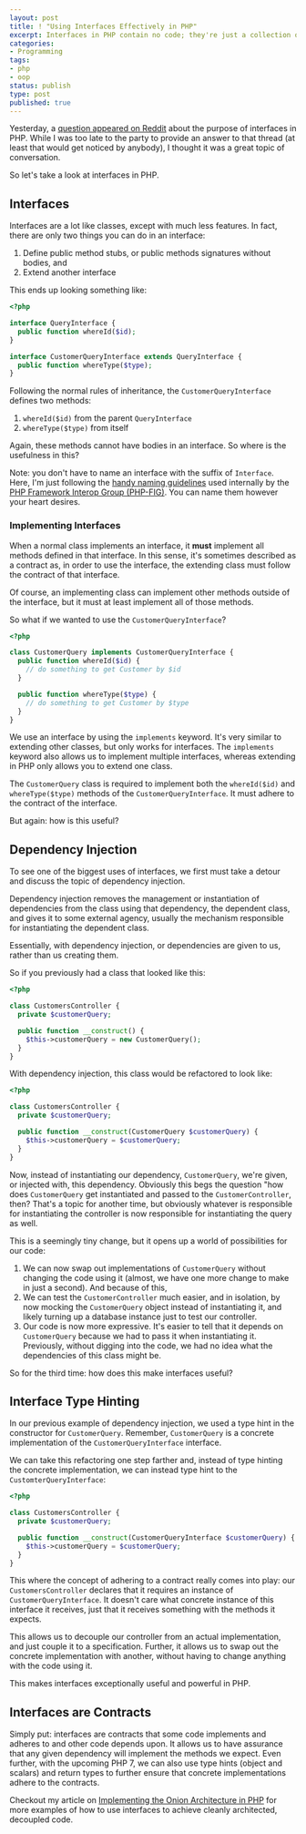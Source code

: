 ```yaml
---
layout: post
title: ! "Using Interfaces Effectively in PHP"
excerpt: Interfaces in PHP contain no code; they're just a collection of thoughts. How is this useful?
categories:
- Programming
tags:
- php
- oop
status: publish
type: post
published: true
---
```


Yesterday, a
[question appeared on Reddit](http://www.reddit.com/r/PHP/comments/30904p/i_dont_understand_the_usefulness_of_interface/)
about the purpose of interfaces in PHP. While I was too late to the party to provide an answer to
that thread (at least that would get noticed by anybody), I thought it was a great topic of
conversation.

So let's take a look at interfaces in PHP.

## Interfaces

Interfaces are a lot like classes, except with much less features. In fact, there are only two
things you can do in an interface:

 1. Define public method stubs, or public methods signatures without bodies, and
 2. Extend another interface

This ends up looking something like:

```php
<?php

interface QueryInterface {
  public function whereId($id);
}

interface CustomerQueryInterface extends QueryInterface {
  public function whereType($type);
}
```

Following the normal rules of inheritance, the `CustomerQueryInterface` defines two methods:

 1. `whereId($id)` from the parent `QueryInterface`
 2. `whereType($type)` from itself

Again, these methods cannot have bodies in an interface. So where is the usefulness in this?

Note: you don't have to name an interface with the suffix of `Interface`. Here, I'm just following
the [handy naming guidelines](https://github.com/php-fig/fig-standards/blob/master/bylaws/002-psr-naming-conventions.md)
used internally by the [PHP Framework Interop Group (PHP-FIG)](http://www.php-fig.org/). You
can name them however your heart desires.

### Implementing Interfaces

When a normal class implements an interface, it **must** implement all methods defined in that
interface. In this sense, it's sometimes described as a contract as, in order to use the interface,
the extending class must follow the contract of that interface.

Of course, an implementing class can implement other methods outside of the interface, but it must
at least implement all of those methods.

So what if we wanted to use the `CustomerQueryInterface`?

```php
<?php

class CustomerQuery implements CustomerQueryInterface {
  public function whereId($id) {
    // do something to get Customer by $id
  }

  public function whereType($type) {
    // do something to get Customer by $type
  }
}
```

We use an interface by using the `implements` keyword. It's very similar to extending other classes,
but only works for interfaces. The `implements` keyword also allows us to implement multiple
interfaces, whereas extending in PHP only allows you to extend one class.

The `CustomerQuery` class is required to implement both the `whereId($id)` and `whereType($type)`
methods of the `CustomerQueryInterface`. It must adhere to the contract of the interface.

But again: how is this useful?

## Dependency Injection

To see one of the biggest uses of interfaces, we first must take a detour and discuss the topic of
dependency injection.

Dependency injection removes the management or instantiation of dependencies from the class using
that dependency, the dependent class, and gives it to some external agency, usually the mechanism
responsible for instantiating the dependent class.

Essentially, with dependency injection, or dependencies are given to us, rather than us creating
them.

So if you previously had a class that looked like this:

```php
<?php

class CustomersController {
  private $customerQuery;

  public function __construct() {
    $this->customerQuery = new CustomerQuery();
  }
}
```

With dependency injection, this class would be refactored to look like:

```php
<?php

class CustomersController {
  private $customerQuery;

  public function __construct(CustomerQuery $customerQuery) {
    $this->customerQuery = $customerQuery;
  }
}
```

Now, instead of instantiating our dependency, `CustomerQuery`, we're given, or injected with, this
dependency. Obviously this begs the question "how does `CustomerQuery` get instantiated and passed
to the `CustomerController`, then? That's a topic for another time, but obviously whatever is
responsible for instantiating the controller is now responsible for instantiating the query as well.

This is a seemingly tiny change, but it opens up a world of possibilities for our code:

 1. We can now swap out implementations of `CustomerQuery` without changing the code using it
 (almost, we have one more change to make in just a second). And because of this,
 2. We can test the `CustomerController` much easier, and in isolation, by now mocking the
 `CustomerQuery` object instead of instantiating it, and likely turning up a database instance just
 to test our controller.
 3. Our code is now more expressive. It's easier to tell that it depends on `CustomerQuery` because
 we had to pass it when instantiating it. Previously, without digging into the code, we had no idea
 what the dependencies of this class might be.

So for the third time: how does this make interfaces useful?

## Interface Type Hinting

In our previous example of dependency injection, we used a type hint in the constructor for
`CustomerQuery`. Remember, `CustomerQuery` is a concrete implementation of the
`CustomerQueryInterface` interface.

We can take this refactoring one step farther and, instead of type hinting the concrete
implementation, we can instead type hint to the `CustomterQueryInterface`:

```php
<?php

class CustomersController {
  private $customerQuery;

  public function __construct(CustomerQueryInterface $customerQuery) {
    $this->customerQuery = $customerQuery;
  }
}
```

This where the concept of adhering to a contract really comes into play: our `CustomersController`
declares that it requires an instance of `CustomerQueryInterface`. It doesn't care what concrete
instance of this interface it receives, just that it receives something with the methods it expects.

This allows us to decouple our controller from an actual implementation, and just couple it to a
specification. Further, it allows us to swap out the concrete implementation with another, without
having to change anything with the code using it.

This makes interfaces exceptionally useful and powerful in PHP.

## Interfaces are Contracts

Simply put: interfaces are contracts that some code implements and adheres to and other code
depends upon. It allows us to have assurance that any given dependency will implement the methods
we expect. Even further, with the upcoming PHP 7, we can also use type hints (object and scalars)
and return types to further ensure that concrete implementations adhere to the contracts.

Checkout my article on
[Implementing the Onion Architecture in PHP](/2013/07/04/implementing-the-onion-architecture-in-php/)
for more examples of how to use interfaces to achieve cleanly architected, decoupled code.
